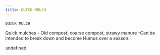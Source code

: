```yaml
---
title: QUICK MULCH
---
```

`QUICK MULCH`

Quick mulches - Old compost, coarse compost, strawy manure -Can be intended to break down and become Humus over a season.`

undefined